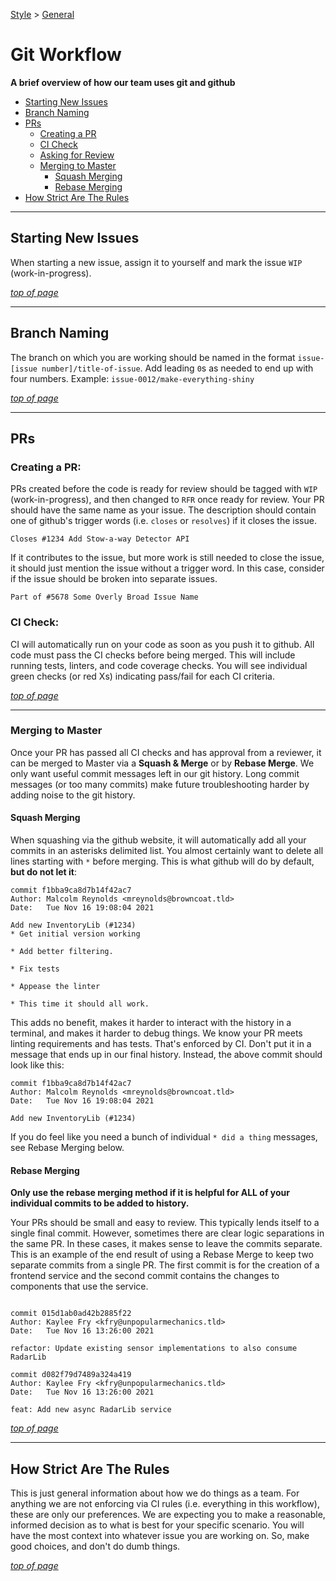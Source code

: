 [Style](../README.md) > [General](./README.md)

# Git Workflow

**A brief overview of how our team uses git and github**

- [Starting New Issues](#starting-new-issues)
- [Branch Naming](#branch-naming)
- [PRs](#prs)
  - [Creating a PR](#creating-a-pr)
  - [CI Check](#ci-check)
  - [Asking for Review](#asking-for-review)
  - [Merging to Master](#merging-to-master)
    - [Squash Merging](#squash-merging)
    - [Rebase Merging](#rebase-merging)
- [How Strict Are The Rules](#how-strict-are-the-rules)

---
## Starting New Issues
When starting a new issue, assign it to yourself and mark the issue `WIP` (work-in-progress).

[_top of page_](#)

---
## Branch Naming
The branch on which you are working should be named in the format `issue-[issue number]/title-of-issue`.
Add leading `0`s as needed to end up with four numbers. Example: `issue-0012/make-everything-shiny`

[_top of page_](#)

---
## PRs

### Creating a PR:
PRs created before the code is ready for review should be tagged with `WIP` (work-in-progress), and then changed to `RFR` once ready for review. Your PR should have the same name as your issue. The description should contain one of github's trigger words (i.e. `closes` or `resolves`) if it closes the issue. 
```
Closes #1234 Add Stow-a-way Detector API
```

If it contributes to the issue, but more work is still needed to close the issue, it should just mention the issue without a trigger word. In this case, consider if the issue should be broken into separate issues.
```
Part of #5678 Some Overly Broad Issue Name
```

### CI Check:
CI will automatically run on your code as soon as you push it to github. All code must pass the CI checks before being merged. This will include running tests, linters, and code coverage checks. You will see individual green checks (or red Xs) indicating pass/fail for each CI criteria.

[_top of page_](#)

---
### Merging to Master

Once your PR has passed all CI checks and has approval from a reviewer, it can be merged to Master via a **Squash & Merge** or by **Rebase Merge**. We only want useful commit messages left in our git history. Long commit messages (or too many commits) make future troubleshooting harder by adding noise to the git history. 

#### Squash Merging
When squashing via the github website, it will automatically add all your commits in an asterisks delimited list. You almost certainly want to delete all lines starting with `*` before merging. This is what github will do by default, **but do not let it**:
```
commit f1bba9ca8d7b14f42ac7
Author: Malcolm Reynolds <mreynolds@browncoat.tld>
Date:   Tue Nov 16 19:08:04 2021 

Add new InventoryLib (#1234)
* Get initial version working 

* Add better filtering.

* Fix tests

* Appease the linter

* This time it should all work.
```

This adds no benefit, makes it harder to interact with the history in a terminal, and makes it harder to debug things. We know your PR meets linting requirements and has tests. That's enforced by CI. Don't put it in a message that ends up in our final history. Instead, the above commit should look like this:

```
commit f1bba9ca8d7b14f42ac7
Author: Malcolm Reynolds <mreynolds@browncoat.tld>
Date:   Tue Nov 16 19:08:04 2021 

Add new InventoryLib (#1234)
```


If you do feel like you need a bunch of individual `* did a thing` messages, see Rebase Merging below.

#### Rebase Merging
**Only use the rebase merging method if it is helpful for ALL of your individual commits to be added to history.**

Your PRs should be small and easy to review. This typically lends itself to a single final commit. However, sometimes there are clear logic separations in the same PR. In these cases, it makes sense to leave the commits separate. This is an example of the end result of using a Rebase Merge to keep two separate commits from a single PR. The first commit is for the creation of a frontend service and the second commit contains the changes to components that use the service.
```

commit 015d1ab0ad42b2885f22
Author: Kaylee Fry <kfry@unpopularmechanics.tld>
Date:   Tue Nov 16 13:26:00 2021 

refactor: Update existing sensor implementations to also consume RadarLib

commit d082f79d7489a324a419
Author: Kaylee Fry <kfry@unpopularmechanics.tld>
Date:   Tue Nov 16 13:26:00 2021 

feat: Add new async RadarLib service 
```

[_top of page_](#)

---
## How Strict Are The Rules
This is just general information about how we do things as a team. For anything we are not enforcing via CI rules (i.e. everything in this workflow), these are only our preferences. We are expecting you to make a reasonable, informed decision as to what is best for your specific scenario. You will have the most context into whatever issue you are working on. So, make good choices, and don't do dumb things.

[_top of page_](#)